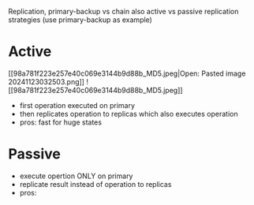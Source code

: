 Replication, primary-backup vs chain
also active vs passive replication strategies (use primary-backup as example)

# Active
[[98a781f223e257e40c069e3144b9d88b_MD5.jpeg|Open: Pasted image 20241123032503.png]]
![[98a781f223e257e40c069e3144b9d88b_MD5.jpeg]]
- first operation executed on primary
- then replicates operation to replicas which also executes operation
- pros: fast for huge states
# Passive
- execute opertion ONLY on primary
- replicate result instead of operation to replicas
- pros: 